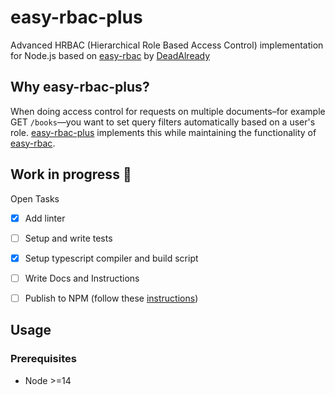 # easy-rbac-plus

Advanced HRBAC (Hierarchical Role Based Access Control) implementation for Node.js based on [easy-rbac](https://github.com/DeadAlready/easy-rbac) by [DeadAlready](https://github.com/DeadAlready)

## Why easy-rbac-plus?

When doing access control for requests on multiple documents–for example GET `/books`—you want to set query filters automatically based on a user's role. [easy-rbac-plus](https://github.com/embrio-tech/easy-rbac-plus) implements this while maintaining the functionality of [easy-rbac](https://github.com/DeadAlready/easy-rbac).

## Work in progress :construction:

Open Tasks

- [x] Add linter
- [ ] Setup and write tests
- [x] Setup typescript compiler and build script
- [ ] Write Docs and Instructions
- [ ] Publish to NPM (follow these [instructions](https://itnext.io/step-by-step-building-and-publishing-an-npm-typescript-package-44fe7164964c))


## Usage

### Prerequisites

- Node >=14